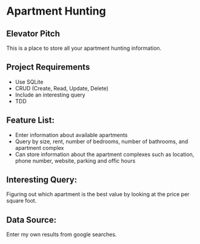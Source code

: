 # Apartment Hunting

## Elevator Pitch

This is a place to store all your apartment hunting information.

## Project Requirements

  * Use SQLite
  * CRUD (Create, Read, Update, Delete)
  * Include an interesting query
  * TDD

## Feature List:

   * Enter information about available apartments
   * Query by size, rent, number of bedrooms, number of bathrooms, and apartment complex
   * Can store information about the apartment complexes such as location, phone number, website, parking and offic hours

## Interesting Query:

Figuring out which apartment is the best value by looking at the price per square foot.

## Data Source:

Enter my own results from google searches.
